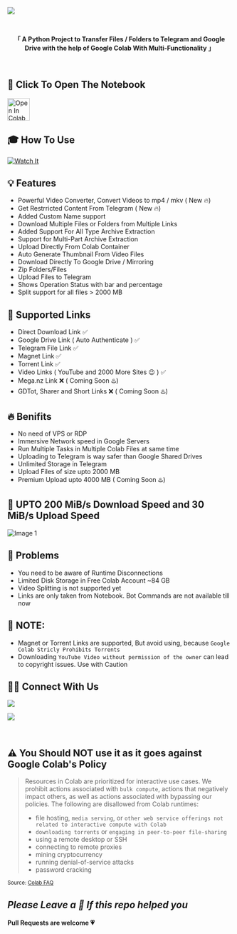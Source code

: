 ![](https://user-images.githubusercontent.com/125879861/255391401-371f3a64-732d-4954-ac0f-4f093a6605e1.png)

<br>

<p align="center"><b>「 A Python Project to Transfer Files / Folders to Telegram and Google Drive with the help of Google Colab With Multi-Functionality 」</b></p>

<br>

## **📖 Click To Open The Notebook**

<a href="https://colab.research.google.com/drive/12hdEqaidRZ8krqj7rpnyDzg1dkKmvdvp?usp=sharing" target="_parent"><img src="https://user-images.githubusercontent.com/125879861/255389999-a0d261cf-893a-46a7-9a3d-2bb52811b997.png" alt="Open In Colab" height=50px/></a>


## 🎓 **How To Use**

[![Watch It](https://img.youtube.com/vi/6LvYd-oO3U0/0.jpg)](https://www.youtube.com/watch?v=6LvYd-oO3U0)

## **💡 Features**

- Powerful Video Converter, Convert Videos to mp4 / mkv ( New 🔥)
- Get Restrricted Content From Telegram ( New 🔥)
- Added Custom Name support 
- Download Multiple Files or Folders from Multiple Links 
- Added Support For All Type Archive Extraction 
- Support for Multi-Part Archive Extraction
- Upload Directly From Colab Container
- Auto Generate Thumbnail From Video Files 
- Download Directly To Google Drive / Mirroring
- Zip Folders/Files
- Upload Files to Telegram
- Shows Operation Status with bar and percentage
- Split support for all files > 2000 MB

## **🔗 Supported Links**

- Direct Download Link ✅
- Google Drive Link ( Auto Authenticate ) ✅
- Telegram File Link ✅
- Magnet Link ✅
- Torrent Link ✅
- Video Links ( YouTube and 2000 More Sites 😉 ) ✅
- Mega.nz Link ❌ ( Coming Soon ♨️)
- GDTot, Sharer and Short Links ❌ ( Coming Soon ♨️)

## **🔥 Benifits**

- No need of VPS or RDP
- Immersive Network speed in Google Servers
- Run Multiple Tasks in Multiple Colab Files at same time
- Uploading to Telegram is way safer than Google Shared Drives
- Unlimited Storage in Telegram
- Upload Files of size upto 2000 MB
- Premium Upload upto 4000 MB ( Coming Soon ♨️)

## **🚀 UPTO 200 MiB/s Download Speed and 30 MiB/s Upload Speed**

![Image 1](https://user-images.githubusercontent.com/125879861/245217970-aa132967-c304-4b6d-a594-8c57a8f3d066.png)

## **🦉 Problems**

- You need to be aware of Runtime Disconnections
- Limited Disk Storage in Free Colab Account ~84 GB
- Video Splitting is not supported yet
- Links are only taken from Notebook. Bot Commands are not available till now
<!-- - Which Limits the zip process of files size to ~41 GB
- Have to manually upload config files ( token.pickle, thmb.jpg, etc ) -->

## **🚨 NOTE:**

- Magnet or Torrent Links are supported, But avoid using, because `Google Colab Stricly Prohibits Torrents`
- Downloading `YouTube Video without permission of the owner` can lead to copyright issues. Use with Caution

## **🤙🏼 Connect With Us**

<a href="https://t.me/Colab_Leecher" target="_parent"><img src="https://img.shields.io/badge/-Channel-blue?color=white&logo=telegram&logoColor=vlue"></a>

<a href="https://t.me/Colab_Leecher_Discuss" target="_parent"><img src="https://img.shields.io/badge/-Group-blue?color=white&logo=telegram&logoColor=vlue"></a>

<br>

## **⚠️ You Should NOT use it as it goes against Google Colab's Policy**

> Resources in Colab are prioritized for interactive use cases. We prohibit actions associated with `bulk compute`, actions that negatively impact others, as well as actions associated with bypassing our policies. The following are disallowed from Colab runtimes:
>
> - file hosting, `media serving`, or `other web service offerings not related to interactive compute with Colab`
> - `downloading torrents` or `engaging in peer-to-peer file-sharing`
> - using a remote desktop or SSH
> - connecting to remote proxies
> - mining cryptocurrency
> - running denial-of-service attacks
> - password cracking

<sub>Source: <a href="https://research.google.com/colaboratory/faq.html">Colab FAQ</a></sub>

## _Please Leave a 🌟 If this repo helped you_

#### Pull Requests are welcome 💗
